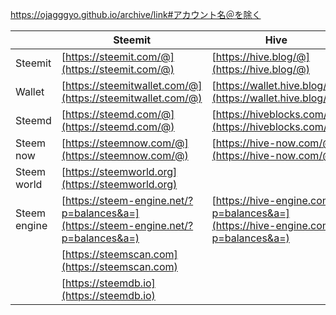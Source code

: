 
https://ojagggyo.github.io/archive/link#アカウント名＠を除く

||Steemit|Hive|
|-----|-----|-----|
|Steemit|[https://steemit.com/@](https://steemit.com/@)|[https://hive.blog/@](https://hive.blog/@)|
|Wallet|[https://steemitwallet.com/@](https://steemitwallet.com/@)|[https://wallet.hive.blog/@](https://wallet.hive.blog/@)|
|Steemd|[https://steemd.com/@](https://steemd.com/@)|[https://hiveblocks.com/@](https://hiveblocks.com/@)|
|Steem now|[https://steemnow.com/@](https://steemnow.com/@)|[https://hive-now.com/@](https://hive-now.com/@)|
|Steem world|[https://steemworld.org](https://steemworld.org)||
|Steem engine|[https://steem-engine.net/?p=balances&a=](https://steem-engine.net/?p=balances&a=)|[https://hive-engine.com/?p=balances&a=](https://hive-engine.com/?p=balances&a=)|
||[https://steemscan.com](https://steemscan.com)||
||[https://steemdb.io](https://steemdb.io)||




<script src="https://code.jquery.com/jquery-3.2.1.slim.min.js" integrity="sha384-KJ3o2DKtIkvYIK3UENzmM7KCkRr/rE9/Qpg6aAZGJwFDMVNA/GpGFF93hXpG5KkN" crossorigin="anonymous"></script>
<script src="./link.js"></script>
